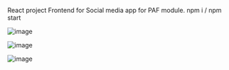 React project Frontend for Social media app for PAF module.
npm i / npm start


![image](https://github.com/IT21284816/SocialNetwork-Frontend-React/assets/99232799/dc44b9d6-3549-48bc-8181-ac77ed7f29a8)

![image](https://github.com/IT21284816/SocialNetwork-Frontend-React/assets/99232799/eb99ffc3-edfe-4af7-8538-fd78684c6a8c)

![image](https://github.com/IT21284816/SocialNetwork-Frontend-React/assets/99232799/c1af40a2-777f-4b9d-b153-1e72d52f4b72)


